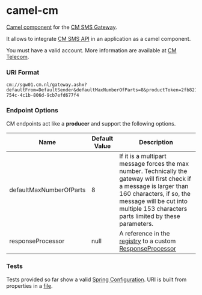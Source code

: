 # camel-cm

[Camel component](http://camel.apache.org/components.html) for the [CM SMS Gateway](https://www.cmtelecom.com). 

It allows to integrate [CM SMS API](https://dashboard.onlinesmsgateway.com/docs) in an application as a camel component. 

You must have a valid account.  More information are available at [CM Telecom](https://www.cmtelecom.com/support).

### URI Format

```
cm://sgw01.cm.nl/gateway.ashx?defaultFrom=DefaultSender&defaultMaxNumberOfParts=8&productToken=2fb82162-754c-4c1b-806d-9cb7efd677f4
```


### Endpoint Options

CM endpoints act like a **producer** and support the following options.

| Name  | Default Value | Description |
| ------------- | ------------- | ------------- |
| defaultMaxNumberOfParts  | 8 |  If it is a multipart message forces the max number. Technically the gateway will first check if a message is larger than 160 characters, if so, the message will be cut into multiple 153 characters parts limited by these parameters. |
| responseProcessor  | null  | A reference in the [registry](http://camel.apache.org/registry.html) to a custom [ResponseProcessor](https://github.com/oalles/camel-cm/blob/master/src/main/java/org/apache/camel/component/cm/client/ResponseProcessor.java) |

### Tests

Tests provided so far show a valid [Spring Configuration](https://github.com/oalles/camel-cm/blob/master/src/test/java/org/apache/camel/component/cm/test/TestConfiguration.java). URI is built from properties in a [file](https://github.com/oalles/camel-cm/blob/master/src/test/resources/cm-smsgw.properties). 